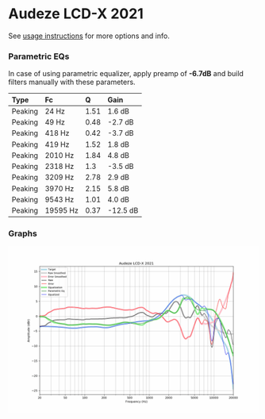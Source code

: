 # Audeze LCD-X 2021
See [usage instructions](https://github.com/jaakkopasanen/AutoEq#usage) for more options and info.

### Parametric EQs
In case of using parametric equalizer, apply preamp of **-6.7dB** and build filters manually
with these parameters. 


| Type    | Fc       |    Q | Gain     |
|:--------|:---------|:-----|:---------|
| Peaking | 24 Hz    | 1.51 | 1.6 dB   |
| Peaking | 49 Hz    | 0.48 | -2.7 dB  |
| Peaking | 418 Hz   | 0.42 | -3.7 dB  |
| Peaking | 419 Hz   | 1.52 | 1.8 dB   |
| Peaking | 2010 Hz  | 1.84 | 4.8 dB   |
| Peaking | 2318 Hz  | 1.3  | -3.5 dB  |
| Peaking | 3209 Hz  | 2.78 | 2.9 dB   |
| Peaking | 3970 Hz  | 2.15 | 5.8 dB   |
| Peaking | 9543 Hz  | 1.01 | 4.0 dB   |
| Peaking | 19595 Hz | 0.37 | -12.5 dB |

### Graphs
![](./Audeze%20LCD-X%202021.png)